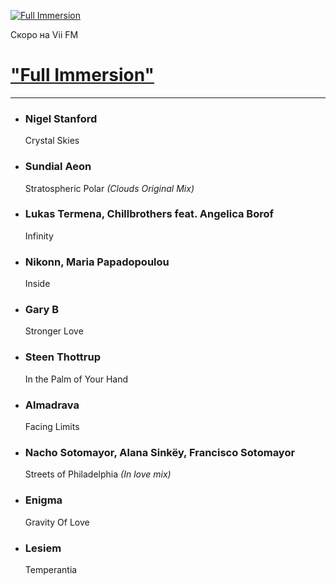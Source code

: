 [![Full Immersion](https://viifm.art/data/image/46433243646436325.jpg)][1]

Скоро на Vii FM

# ["Full Immersion"][1]

---

- ### Nigel Stanford
  Crystal Skies

- ### Sundial Aeon
  Stratospheric Polar _(Clouds Original Mix)_

- ### Lukas Termena, Chillbrothers feat. Angelica Borof
  Infinity

- ### Nikonn, Maria Papadopoulou
  Inside

- ### Gary B
  Stronger Love

- ### Steen Thottrup
  In the Palm of Your Hand

- ### Almadrava
  Facing Limits

- ### Nacho Sotomayor, Alana Sinkëy, Francisco Sotomayor
  Streets of Philadelphia _(In love mix)_

- ### Enigma
  Gravity Of Love

- ### Lesiem
  Temperantia




[1]: https://t.me/viifm_lux/1086
